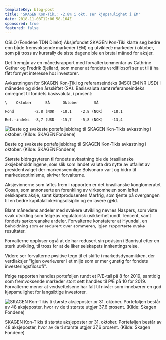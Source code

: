 ```yaml
---
templateKey: blog-post
title: 'SKAGEN Kon-Tiki: -2,8% i okt, ser kjøpsmulighet i EM'
date: 2018-11-08T12:06:58.164Z
sponsored: true
featured: false
---
```

OSLO (Fondene TDN Direkt) Aksjefondet SKAGEN Kon-Tiki klarte seg bedre enn både fremvoksende markeder (EM) og utviklede markeder i oktober, som på tross av kursrally de siste dagene ble en brutal måned for aksjer.

Det fremgår av en månedsrapport med forvalterkommentar av Cathrine Gether og Fredrik Bjelland, som mener at fondets verdifilosofi ser ut til å ha fått fornyet interesse hos investorer.

Avkastningen for SKAGEN Kon-Tiki og referanseindeks (MSCI EM NR USD) i måneden og siden årsskiftet (SÅ). Basisvaluta samt referanseindeks omregnet til fondets basisvaluta, i prosent:

```
\    Oktober      SÅ      Oktober       SÅ             

Fond         -2,8 (NOK)  -18,1    -2,8 (NOK)    -18,1          

Ref.-indeks  -8,7 (USD)  -15,7    -5,8 (NOK)    -13,4
```

![Beste og svakeste porteføljebidrag til SKAGEN Kon-Tikis avkastning i oktober. (Kilde: SKAGEN Fondene)](/img/264.png)

<span class="image-caption">Beste og svakeste porteføljebidrag til SKAGEN Kon-Tikis avkastning i oktober. (Kilde: SKAGEN Fondene)</span>

Største bidragsyteren til fondets avkastning ble de brasilianske aksjebeholdningene, som slik som landet valuta dro nytte av utfallet av presidentvalget der markedsvennlige Bolsonaro vant og bidro til markedsoptimisme, skriver forvalterne.



Aksjevinnerne som løftes frem i rapporten er det brasilianske konglomeratet Cosan, som annonserte en forenkling av virksomheten som løftet selskapets aksje, samt kjøttprodusenten Marfrig, som tjente på overgangen til en bedre kapitalallokeringsdisiplin og en lavere gjeld.



Blant månedens andeler med svakere utvikling nevnes Naspers, som viste svak utvikling som følge av regulatorisk usikkerhet rundt Tencent, samt fondets sørkoreanske andeler. Forvalterne konstaterer at Hyundai, en beholdning som er redusert over sommeren, igjen rapporterte svake resultater.



Forvalterne opplyser også at de har redusert sin posisjon i Banrisul etter en sterk utvikling, til tross for at de liker selskapets innhentingsreise.



Videre ser forvalterne positive tegn til et skifte i markedsdynamikken, der verdiaksjer "igjen overleverer i et miljø som er mer gunstig for fondets investeringsfilosofi".



Ifølge rapporten handles porteføljen rundt et P/E-tall på 8 for 2019, samtidig som fremvoksende markeder stort sett handles til P/E på 10 for 2019. Forvalterne mener at verdsettelsene har falt til nivåer som innebærer en god kjøpsmulighet for langsiktige investorer.

![  SKAGEN Kon-Tikis ti største aksjeposter pr 31. oktober. Porteføljen består av 48 aksjeposter, hvor av de ti største utgjør 37,6 prosent. (Kilde: Skagen Fondene)](/img/265.png)

<span class="image-caption">  SKAGEN Kon-Tikis ti største aksjeposter pr 31. oktober. Porteføljen består av 48 aksjeposter, hvor av de ti største utgjør 37,6 prosent. (Kilde: Skagen Fondene)</span>
